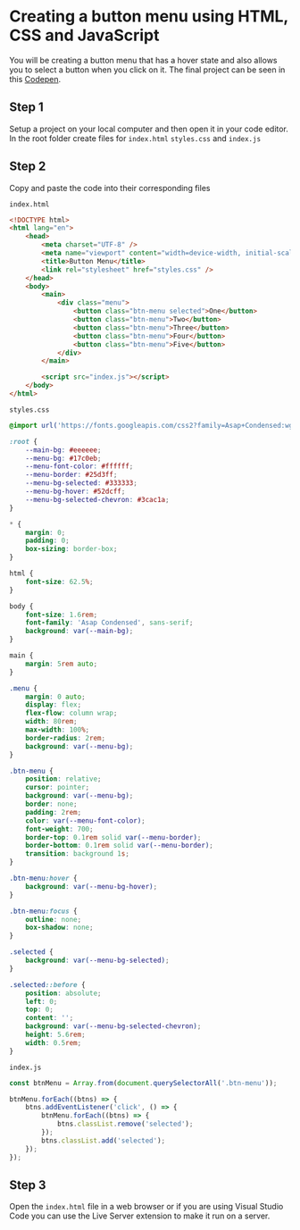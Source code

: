 # Creating a button menu using HTML, CSS and JavaScript

You will be creating a button menu that has a hover state and also allows you to select a button when you click on it. The final project can be seen in this [Codepen](https://codepen.io/andrewbaisden/pen/BajgPKP).

## Step 1

Setup a project on your local computer and then open it in your code editor. In the root folder create files for `index.html` `styles.css` and `index.js`

## Step 2

Copy and paste the code into their corresponding files

`index.html`

```html
<!DOCTYPE html>
<html lang="en">
	<head>
		<meta charset="UTF-8" />
		<meta name="viewport" content="width=device-width, initial-scale=1.0" />
		<title>Button Menu</title>
		<link rel="stylesheet" href="styles.css" />
	</head>
	<body>
		<main>
			<div class="menu">
				<button class="btn-menu selected">One</button>
				<button class="btn-menu">Two</button>
				<button class="btn-menu">Three</button>
				<button class="btn-menu">Four</button>
				<button class="btn-menu">Five</button>
			</div>
		</main>

		<script src="index.js"></script>
	</body>
</html>
```

`styles.css`

```css
@import url('https://fonts.googleapis.com/css2?family=Asap+Condensed:wght@400;700&display=swap');

:root {
	--main-bg: #eeeeee;
	--menu-bg: #17c0eb;
	--menu-font-color: #ffffff;
	--menu-border: #25d3ff;
	--menu-bg-selected: #333333;
	--menu-bg-hover: #52dcff;
	--menu-bg-selected-chevron: #3cac1a;
}

* {
	margin: 0;
	padding: 0;
	box-sizing: border-box;
}

html {
	font-size: 62.5%;
}

body {
	font-size: 1.6rem;
	font-family: 'Asap Condensed', sans-serif;
	background: var(--main-bg);
}

main {
	margin: 5rem auto;
}

.menu {
	margin: 0 auto;
	display: flex;
	flex-flow: column wrap;
	width: 80rem;
	max-width: 100%;
	border-radius: 2rem;
	background: var(--menu-bg);
}

.btn-menu {
	position: relative;
	cursor: pointer;
	background: var(--menu-bg);
	border: none;
	padding: 2rem;
	color: var(--menu-font-color);
	font-weight: 700;
	border-top: 0.1rem solid var(--menu-border);
	border-bottom: 0.1rem solid var(--menu-border);
	transition: background 1s;
}

.btn-menu:hover {
	background: var(--menu-bg-hover);
}

.btn-menu:focus {
	outline: none;
	box-shadow: none;
}

.selected {
	background: var(--menu-bg-selected);
}

.selected::before {
	position: absolute;
	left: 0;
	top: 0;
	content: '';
	background: var(--menu-bg-selected-chevron);
	height: 5.6rem;
	width: 0.5rem;
}
```

`index.js`

```javascript
const btnMenu = Array.from(document.querySelectorAll('.btn-menu'));

btnMenu.forEach((btns) => {
	btns.addEventListener('click', () => {
		btnMenu.forEach((btns) => {
			btns.classList.remove('selected');
		});
		btns.classList.add('selected');
	});
});
```

## Step 3

Open the `index.html` file in a web browser or if you are using Visual Studio Code you can use the Live Server extension to make it run on a server.
